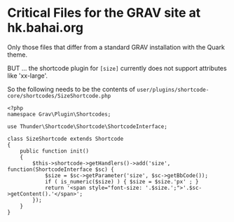 # Critical Files for the GRAV site at hk.bahai.org

Only those files that differ from a standard GRAV installation with the Quark theme.

BUT ... the shortcode plugin for `[size]` currently does not support attributes like 'xx-large'.

So the following needs to be the contents of `user/plugins/shortcode-core/shortcodes/SizeShortcode.php`
```
<?php
namespace Grav\Plugin\Shortcodes;

use Thunder\Shortcode\Shortcode\ShortcodeInterface;

class SizeShortcode extends Shortcode
{
    public function init()
    {
        $this->shortcode->getHandlers()->add('size', function(ShortcodeInterface $sc) {
            $size = $sc->getParameter('size', $sc->getBbCode());
            if ( is_numeric($size) ) { $size = $size.'px' ; }
            return '<span style="font-size: '.$size.';">'.$sc->getContent().'</span>';
        });
    }
}
```
